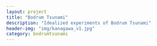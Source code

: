 ```yaml
---
layout: project
title: "Bodrum Tsunami"
description: "Idealized experiments of Bodrum Tsunami"
header-img: "img/kanagawa_v1.jpg"
category: bodrumtsunami
---
```


